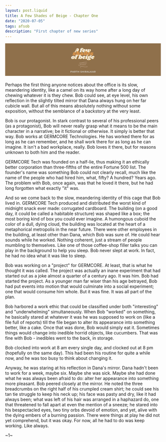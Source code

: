 ```yaml
---
layout: post.liquid
title: A Few Shades of Beige - Chapter One
date: "2020-07-05"
tags: afsob
description: "First chapter of new series"
---
```

<img src="/img/afsog.png" class="image"><br/><br/>
Perhaps the first thing anyone notices about the office is its slow, meandering identity, like a camel on its way home after a long day of chewing whatever it is they chew. Bob could see, at eye level, his own reflection in the slightly tilted mirror that Dana always hung on her far cubicle wall. But all of this means absolutely nothing without some exposition, without the semblance of a backstory at the very least.

Bob is our protagonist. In stark contrast to several of his professional peers (as a protagonist), Bob will never really grasp what it means to be the main character in a narrative; be it fictional or otherwise. It simply is better that way. Bob works at GERMCORE Technologies. He has worked there for as long as he can remember, and he shall work there for as long as he can imagine. It isn't a bad workplace, really. Bob loves it there, but for reasons unknown to both him and the reader.

GERMCORE Tech was founded on a half-lie, thus making it an ethically better corporation than three-fifths of the entire Fortune 500 list. The founder's name was something Bob could not clearly recall, much like the name of the people who had hired him, what, fifty? A hundred? Years ago. The problem with Bob, once again, was that he loved it there, but he had long forgotten what exactly "it" was.

And so we come back to the slow, meandering identity of this cage that Bob lived in. GERMCORE Tech produced and distributed the worst kind of midnight snack ever made: corrugated cardboard. The building (on a good day, it could be called a habitable structure) was shaped like a box; the most boring kind of box you could ever imagine. A humongous cuboid the color of a dull, dying cloud, the building was located at the heart of a metaphorical metropolis in the near future. There were other employees in the building, at least other than Dana, which Bob was sure of. He could hear sounds while he worked. Nothing coherent, just a stream of people mumbling to themselves. Like one of those coffee-shop filler talks you can play in the background to help you sleep. Bob never slept at work. In fact, he had no idea what it was like to sleep.

Bob was working on a "project" for GERMCORE. At least, that is what he thought it was called. The project was actually an inane experiment that had started out as a joke almost a quarter of a century ago. It was him. Bob had started the project. As a younger man far wiser than his age betrayed, Bob had put events into motion that would culminate into a social experiment; one that would consume him whole. But it was fine. It was all part of the plan.

Bob harbored a work ethic that could be classified under both "interesting" and "underwhelming" simultaneously. When Bob "worked" on something, he basically stared at whatever it was he was supposed to work on (like a file full of reports) till the file began to alter its appearance into something better, like a cake. Once that was done, Bob would simply eat it. Sometimes things would change into inedible horrid objects, like cucumbers. That was fine with Bob - inedibles went to the back, in storage.

Bob clocked into work at 8 am every single day, and clocked out at 8 pm (hopefully on the same day). This had been his routine for quite a while now, and he was too busy to think about changing it.

Anyway, he was staring at his reflection in Dana's mirror. Dana hadn't been to work for a week, maybe six. Maybe she was sick. Maybe she had done what he was always been afraid to do: alter her appearance into something more pleasant. Bob peered closely at the mirror. He noted the three breadcrumbs on the right half of his crumpled cream shirt; he could see his tan tie struggle to keep his neck up; his face was pasty and dry, like it had always been; what was left of his hair was arranged in a haphazard do, one that threatened to fall apart at even the mention of a sneeze; he stared into his bespectacled eyes, two tiny orbs devoid of emotion, and yet, alive with the dying embers of a burning passion. There were things at play he did not yet comprehend, but it was okay. For now, all he had to do was keep working. Like always.

~1~